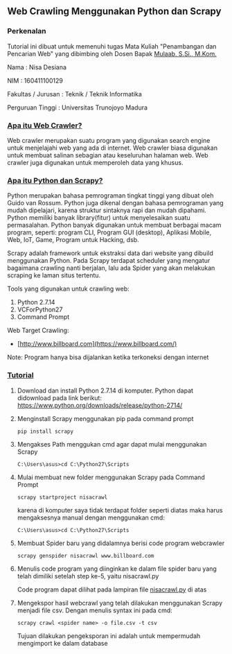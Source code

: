 ## Web Crawling Menggunakan Python dan Scrapy

### Perkenalan

Tutorial ini dibuat untuk memenuhi tugas Mata Kuliah "Penambangan dan Pencarian Web" yang dibimbing oleh Dosen Bapak [Mulaab, S.Si., M.Kom.](https://forlap.ristekdikti.go.id/dosen/detail/RTA5QTg4RjctMjBEQy00QThELUI4REYtREQ5ODAzMzU0MjUz) 

Nama				: Nisa Desiana

NIM				: 160411100129

Fakultas / Jurusan		: Teknik / Teknik Informatika

Perguruan Tinggi		: Universitas Trunojoyo Madura

### <u>Apa itu Web Crawler?</u>

Web crawler merupakan suatu program yang digunakan search engine untuk menjelajahi web yang ada di internet. Web crawler biasa digunakan untuk membuat salinan sebagian atau keseluruhan halaman web. Web crawler juga digunakan untuk memperoleh data yang khusus.

### <u>Apa itu Python dan Scrapy?</u>

Python merupakan bahasa pemrograman tingkat tinggi yang dibuat oleh Guido van Rossum. Python juga dikenal dengan bahasa pemrograman yang mudah dipelajari, karena struktur sintaknya rapi dan mudah dipahami. Python memiliki banyak library(fitur) untuk menyelesaikan suatu permasalahan. Python banyak digunakan untuk membuat berbagai macam program, seperti: program CLI, Program GUI (desktop), Aplikasi Mobile, Web, IoT, Game, Program untuk Hacking, dsb.

Scrapy adalah framework untuk ekstraksi data dari website yang dibuild menggunakan Python. Pada Scrapy terdapat scheduler yang mengatur bagaimana crawling nanti berjalan, lalu ada Spider yang akan melakukan scraping ke laman situs tertentu.

Tools yang digunakan untuk crawling web:

1. Python 2.7.14
2. VCForPython27
3. Command Prompt

Web Target Crawling:

- [http://www.billboard.com](https://www.billboard.com/)

Note: Program hanya bisa dijalankan ketika terkoneksi dengan internet

### <u>Tutorial</u>

1. Download dan install Python 2.7.14 di komputer. Python dapat didownload pada link berikut: https://www.python.org/downloads/release/python-2714/

2. Menginstall Scrapy menggunakan pip pada command prompt

   ```
   pip install scrapy
   ```

3. Mengakses Path menggukan cmd agar dapat mulai menggunakan Scrapy

   ```
   C:\Users\asus>cd C:\Python27\Scripts
   ```

4. Mulai membuat new folder menggunakan Scrapy pada Command Prompt

   ```
   scrapy startproject nisacrawl
   ```

   ​karena di komputer saya tidak terdapat folder seperti diatas maka harus mengaksesnya manual dengan menggunakan cmd:

   ```
   C:\Users\asus>cd C:\Python27\Scripts
   ```

5. Membuat Spider baru yang didalamnya berisi code program webcrawler

   ```
   scrapy genspider nisacrawl www.billboard.com
   ```

6. Menulis code program yang diinginkan ke dalam file spider baru yang telah dimiliki setelah step ke-5, yaitu nisacrawl.py

   Code program dapat dilihat pada lampiran file [nisacrawl.py](https://github.com/nisadesiana/cobacrawl/blob/master/nisacrawl.py) di atas

7. Mengekspor hasil webcrawl yang telah dilakukan menggunakan Scrapy menjadi file csv. Dengan menulis syntax ini pada cmd:

   ```
   scrapy crawl <spider name> -o file.csv -t csv
   ```

   Tujuan dilakukan pengeksporan ini adalah untuk mempermudah mengimport ke dalam database